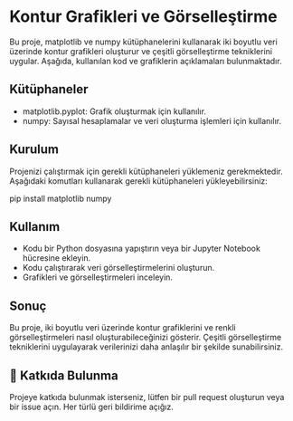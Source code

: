 # Kontur Grafikleri ve Görselleştirme
Bu proje, matplotlib ve numpy kütüphanelerini kullanarak iki boyutlu veri üzerinde kontur grafikleri oluşturur ve çeşitli görselleştirme tekniklerini uygular. Aşağıda, kullanılan kod ve grafiklerin açıklamaları bulunmaktadır.

## Kütüphaneler
- matplotlib.pyplot: Grafik oluşturmak için kullanılır.
- numpy: Sayısal hesaplamalar ve veri oluşturma işlemleri için kullanılır.
## Kurulum
Projenizi çalıştırmak için gerekli kütüphaneleri yüklemeniz gerekmektedir. 
Aşağıdaki komutları kullanarak gerekli kütüphaneleri yükleyebilirsiniz:

pip install matplotlib numpy

## Kullanım
- Kodu bir Python dosyasına yapıştırın veya bir Jupyter Notebook hücresine ekleyin.
- Kodu çalıştırarak veri görselleştirmelerini oluşturun.
- Grafikleri ve görselleştirmeleri inceleyin.
## Sonuç
Bu proje, iki boyutlu veri üzerinde kontur grafiklerini ve renkli görselleştirmeleri nasıl oluşturabileceğinizi gösterir.
Çeşitli görselleştirme tekniklerini uygulayarak verilerinizi daha anlaşılır bir şekilde sunabilirsiniz.

## 🤝 Katkıda Bulunma
Projeye katkıda bulunmak isterseniz, lütfen bir pull request oluşturun veya bir issue açın. Her türlü geri bildirime açığız.
